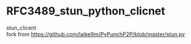 # RFC3489_stun_python_clicnet
stun_clicent <br/>
fork from https://github.com/laike9m/PyPunchP2P/blob/master/stun.py
